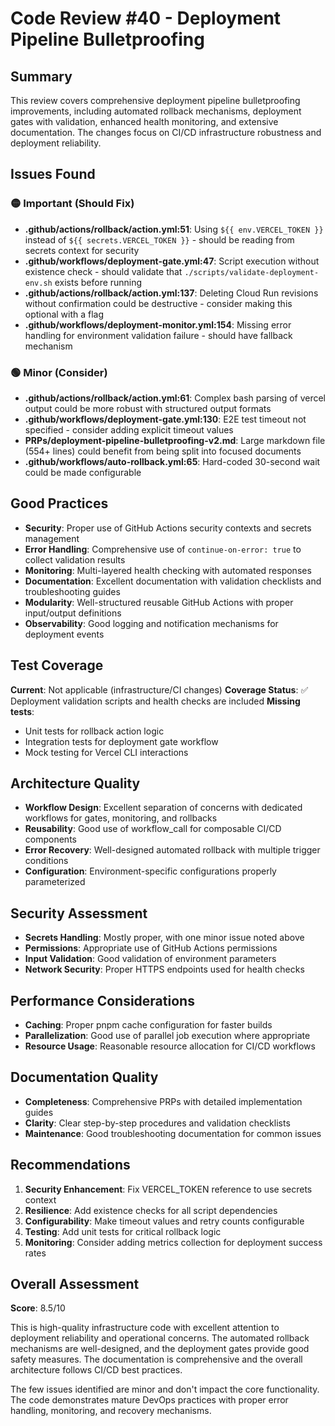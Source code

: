 # Code Review #40 - Deployment Pipeline Bulletproofing

## Summary
This review covers comprehensive deployment pipeline bulletproofing improvements, including automated rollback mechanisms, deployment gates with validation, enhanced health monitoring, and extensive documentation. The changes focus on CI/CD infrastructure robustness and deployment reliability.

## Issues Found

### 🟡 Important (Should Fix)

- **.github/actions/rollback/action.yml:51**: Using `${{ env.VERCEL_TOKEN }}` instead of `${{ secrets.VERCEL_TOKEN }}` - should be reading from secrets context for security
- **.github/workflows/deployment-gate.yml:47**: Script execution without existence check - should validate that `./scripts/validate-deployment-env.sh` exists before running
- **.github/actions/rollback/action.yml:137**: Deleting Cloud Run revisions without confirmation could be destructive - consider making this optional with a flag
- **.github/workflows/deployment-monitor.yml:154**: Missing error handling for environment validation failure - should have fallback mechanism

### 🟢 Minor (Consider)

- **.github/actions/rollback/action.yml:61**: Complex bash parsing of vercel output could be more robust with structured output formats
- **.github/workflows/deployment-gate.yml:130**: E2E test timeout not specified - consider adding explicit timeout values
- **PRPs/deployment-pipeline-bulletproofing-v2.md**: Large markdown file (554+ lines) could benefit from being split into focused documents
- **.github/workflows/auto-rollback.yml:65**: Hard-coded 30-second wait could be made configurable

## Good Practices

- **Security**: Proper use of GitHub Actions security contexts and secrets management
- **Error Handling**: Comprehensive use of `continue-on-error: true` to collect validation results
- **Monitoring**: Multi-layered health checking with automated responses
- **Documentation**: Excellent documentation with validation checklists and troubleshooting guides
- **Modularity**: Well-structured reusable GitHub Actions with proper input/output definitions
- **Observability**: Good logging and notification mechanisms for deployment events

## Test Coverage

**Current**: Not applicable (infrastructure/CI changes)
**Coverage Status**: ✅ Deployment validation scripts and health checks are included
**Missing tests**: 
- Unit tests for rollback action logic
- Integration tests for deployment gate workflow
- Mock testing for Vercel CLI interactions

## Architecture Quality

- **Workflow Design**: Excellent separation of concerns with dedicated workflows for gates, monitoring, and rollbacks
- **Reusability**: Good use of workflow_call for composable CI/CD components  
- **Error Recovery**: Well-designed automated rollback with multiple trigger conditions
- **Configuration**: Environment-specific configurations properly parameterized

## Security Assessment

- **Secrets Handling**: Mostly proper, with one minor issue noted above
- **Permissions**: Appropriate use of GitHub Actions permissions
- **Input Validation**: Good validation of environment parameters
- **Network Security**: Proper HTTPS endpoints used for health checks

## Performance Considerations

- **Caching**: Proper pnpm cache configuration for faster builds
- **Parallelization**: Good use of parallel job execution where appropriate
- **Resource Usage**: Reasonable resource allocation for CI/CD workflows

## Documentation Quality

- **Completeness**: Comprehensive PRPs with detailed implementation guides
- **Clarity**: Clear step-by-step procedures and validation checklists
- **Maintenance**: Good troubleshooting documentation for common issues

## Recommendations

1. **Security Enhancement**: Fix VERCEL_TOKEN reference to use secrets context
2. **Resilience**: Add existence checks for all script dependencies
3. **Configurability**: Make timeout values and retry counts configurable
4. **Testing**: Add unit tests for critical rollback logic
5. **Monitoring**: Consider adding metrics collection for deployment success rates

## Overall Assessment

**Score**: 8.5/10

This is high-quality infrastructure code with excellent attention to deployment reliability and operational concerns. The automated rollback mechanisms are well-designed, and the deployment gates provide good safety measures. The documentation is comprehensive and the overall architecture follows CI/CD best practices.

The few issues identified are minor and don't impact the core functionality. The code demonstrates mature DevOps practices with proper error handling, monitoring, and recovery mechanisms.